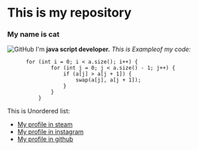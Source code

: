 # This is my repository 
### **My name is cat** 
![GitHub](https://i.natgeofe.com/n/548467d8-c5f1-4551-9f58-6817a8d2c45e/NationalGeographic_2572187_square.jpg)
I'm **java script developer.** *This is Exampleof my code:*
``` С++
      for (int i = 0; i < a.size(); i++) {
              for (int j = 0; j < a.size() - 1; j++) {
                  if (a[j] > a[j + 1]) {
                      swap(a[j], a[j + 1]);
                  }
              }
          }
```
This is Unordered list:
* [My profile in steam](https://steamcommunity.com/profiles/76561199140817467/)
* [My profile in instagram](https://www.instagram.com/aadrrxx/)
* [My profile in github](https://github.com/Adrx20)
